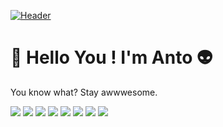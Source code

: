 [![Header](https://scontent-bru2-1.xx.fbcdn.net/v/t1.0-9/229957_10151287386349924_284726107_n.jpg?_nc_cat=101&ccb=2&_nc_sid=e3f864&_nc_ohc=f8iR7D2pi_EAX8U7rFi&_nc_ht=scontent-bru2-1.xx&oh=305f030f0a9a2a4f2cb57b2d2c267c98&oe=6040D5FF "Header")](https://some-url.dev/)

# 👋  Hello You ! I'm Anto 👽
You know what? Stay awwwesome.


![](https://img.shields.io/badge/shell-Bash-informational?style=flat&logo=gnu-bash&logoColor=white&color=2bbc8a)
![](https://img.shields.io/badge/code-JavaScript-informational?style=flat&logo=javascript&logoColor=white&color=2bbc8a)
![](https://img.shields.io/badge/code-React-informational?style=flat&logo=react&logoColor=white&color=2bbc8a)
![](https://img.shields.io/badge/code-NodeJs-informational?style=flat&logo=node-js&logoColor=white&color=2bbc8a)
![](https://img.shields.io/badge/code-SQL-informational?style=flat&logo=mysql&logoColor=white&color=2bbc8a)
![](https://img.shields.io/badge/Design-Figma-informational?style=flat&logo=figma&logoColor=white&color=2bbc8a)
![](https://img.shields.io/badge/Design-Photoshop-informational?style=flat&logo=photoshop&logoColor=white&color=2bbc8a)
![](https://img.shields.io/badge/FREE-CREATIVITY-informational?style=flat&logo=github&logoColor=white&color=2bbc8a)

